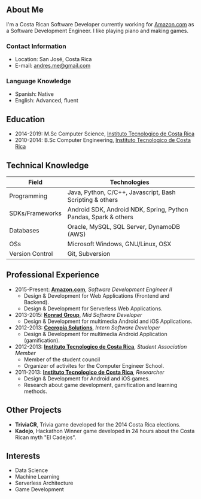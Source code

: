 ## About Me

I'm a Costa Rican Software Developer currently working for [Amazon.com](https://www.amazon.com) as a Software Development Engineer. I like playing piano and making games.

### Contact Information

- Location: San José, Costa Rica
- E-mail: andres.me@gmail.com

### Language Knowledge

- Spanish: Native
- English: Advanced, fluent


## Education

- 2014-2019: M.Sc Computer Science, [Instituto Tecnologico de Costa Rica](https://www.tec.ac.cr/)
- 2010-2014: B.Sc Computer Engineering, [Instituto Tecnologico de Costa Rica](https://www.tec.ac.cr/)

## Technical Knowledge
| Field | Technologies |
| --- | --- |
| Programming | Java, Python, C/C++, Javascript, Bash Scripting & others |
| SDKs/Frameworks | Android SDK, Android NDK, Spring, Python Pandas, Spark & others |
| Databases | Oracle, MySQL, SQL Server, DynamoDB (AWS) |
| OSs | Microsoft Windows, GNU/Linux, OSX |
| Version Control | Git, Subversion |

## Professional Experience

- 2015-Present: **[Amazon.com](https://www.amazon.com/)**, *Software Development Engineer II*
    - Design & Development for Web Applications (Frontend and Backend).
    - Design & Development for Serverless Web Applications.
- 2013-2015: **[Konrad Group](https://www.konrad.com/)**, *Mid Software Developer*
    - Design & Development for multimedia Android and iOS Applications.
- 2012-2013: **[Cecropia Solutions](http://www.cecropiasolutions.com/)**, *Intern Software Developer*
    - Design & Development for multimedia Android Application (gamification).
- 2012-2013: **[Instituto Tecnologico de Costa Rica](https://www.tec.ac.cr/)**, *Student Association Member*
    - Member of the student council 
    - Organizer of activites for the Computer Engineer School.
- 2011-2013: **[Instituto Tecnologico de Costa Rica](https://www.tec.ac.cr/)**, *Researcher*
    - Design & Development for Android and iOS games.
    - Research about game development, gamification and learning methods.

## Other Projects

- **TriviaCR**, Trivia game developed for the 2014 Costa Rica elections.
- **Kadejo**, Hackathon Winner game developed in 24 hours about the Costa Rican myth "El Cadejos".


##  Interests
- Data Science
- Machine Learning
- Serverless Architecture
- Game Development